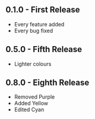 ## 0.1.0 - First Release
* Every feature added
* Every bug fixed

## 0.5.0 - Fifth Release
* Lighter colours

## 0.8.0 - Eighth Release
* Removed Purple
* Added Yellow
* Edited Cyan
